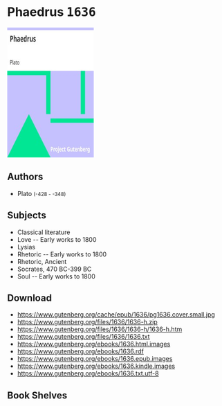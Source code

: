 # Phaedrus <kbd>1636</kbd>

![](./cover.medium.jpg "")

## Authors


 - Plato <small>(-428 - -348)</small>

## Subjects


 - Classical literature
 - Love -- Early works to 1800
 - Lysias
 - Rhetoric -- Early works to 1800
 - Rhetoric, Ancient
 - Socrates, 470 BC-399 BC
 - Soul -- Early works to 1800

## Download


 - https://www.gutenberg.org/cache/epub/1636/pg1636.cover.small.jpg
 - https://www.gutenberg.org/files/1636/1636-h.zip
 - https://www.gutenberg.org/files/1636/1636-h/1636-h.htm
 - https://www.gutenberg.org/files/1636/1636.txt
 - https://www.gutenberg.org/ebooks/1636.html.images
 - https://www.gutenberg.org/ebooks/1636.rdf
 - https://www.gutenberg.org/ebooks/1636.epub.images
 - https://www.gutenberg.org/ebooks/1636.kindle.images
 - https://www.gutenberg.org/ebooks/1636.txt.utf-8

## Book Shelves


